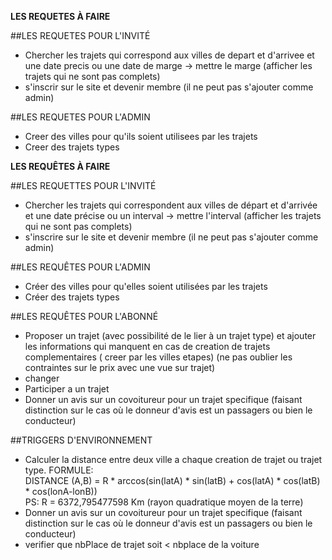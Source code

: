 
**LES REQUETES À FAIRE**

##LES REQUETES POUR L'INVITÉ
- Chercher les trajets qui correspond aux villes de depart et d'arrivee et une date precis ou une date de marge -> mettre le marge (afficher les trajets qui ne sont pas complets)
- s'inscrir sur le site et devenir membre (il ne peut pas s'ajouter comme admin)

##LES REQUETES POUR L'ADMIN
- Creer des villes pour qu'ils soient utilisees par les trajets
- Creer des trajets types

**LES REQUÊTES À FAIRE**

##LES REQUETTES POUR L'INVITÉ
- Chercher les trajets qui correspondent aux villes de départ et d'arrivée et une date précise ou un interval -> mettre l'interval (afficher les trajets qui ne sont pas complets)
- s'inscrire sur le site et devenir membre (il ne peut pas s'ajouter comme admin)

##LES REQUÊTES POUR L'ADMIN
- Créer des villes pour qu'elles soient utilisées par les trajets
- Créer des trajets types

##LES REQUÊTES POUR L'ABONNÉ
- Proposer un trajet (avec possibilité de le lier à un trajet type) et ajouter les informations qui manquent en cas de creation de trajets complementaires ( creer par les villes etapes) (ne pas oublier les contraintes sur le prix avec une vue sur trajet)
- changer
- Participer a un trajet
- Donner un avis sur un covoitureur pour un trajet specifique (faisant distinction sur le cas où le donneur d'avis est un passagers ou bien le conducteur)

##TRIGGERS D'ENVIRONNEMENT
- Calculer la distance entre deux ville a chaque creation de trajet ou trajet type. FORMULE:
<br> DISTANCE (A,B) = R * arccos(sin(latA) * sin(latB) + cos(latA) * cos(latB) * cos(lonA-lonB))
<br>PS: R = 6372,795477598 Km (rayon quadratique moyen de la terre)
- Donner un avis sur un covoitureur pour un trajet specifique (faisant distinction sur le cas où le donneur d'avis est un passagers ou bien le conducteur)
- verifier que nbPlace de trajet soit < nbplace de la voiture
